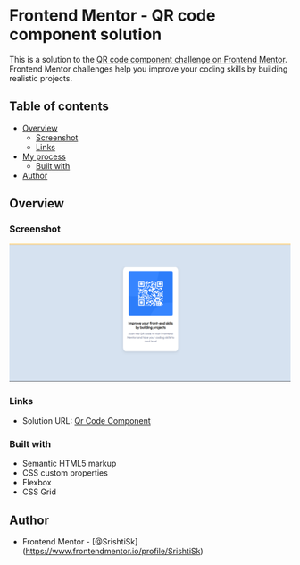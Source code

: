 # Frontend Mentor - QR code component solution

This is a solution to the [QR code component challenge on Frontend Mentor](https://www.frontendmentor.io/challenges/qr-code-component-iux_sIO_H). Frontend Mentor challenges help you improve your coding skills by building realistic projects. 

## Table of contents

- [Overview](#overview)
  - [Screenshot](#screenshot)
  - [Links](#links)
- [My process](#my-process)
  - [Built with](#built-with)
- [Author](#author)

## Overview

### Screenshot

![My Solution Screenshot](./Solution-Screenshot.png)

### Links

- Solution URL: [Qr Code Component](https://srishtisk.github.io/qr-code-component)

### Built with

- Semantic HTML5 markup
- CSS custom properties
- Flexbox
- CSS Grid

## Author

- Frontend Mentor - [@SrishtiSk] (https://www.frontendmentor.io/profile/SrishtiSk)
